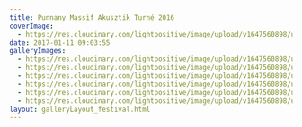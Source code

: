 ```yaml
---
title: Punnany Massif Akusztik Turné 2016
coverImage:
  - https://res.cloudinary.com/lightpositive/image/upload/v1647560898/uploads/Punnany%20Massif%20Akusztik%20Turn%C3%A9%202016/PM5.jpg
date: 2017-01-11 09:03:55
galleryImages: 
  - https://res.cloudinary.com/lightpositive/image/upload/v1647560898/uploads/Punnany%20Massif%20Akusztik%20Turn%C3%A9%202016/PM3.jpg
  - https://res.cloudinary.com/lightpositive/image/upload/v1647560898/uploads/Punnany%20Massif%20Akusztik%20Turn%C3%A9%202016/PM2.jpg
  - https://res.cloudinary.com/lightpositive/image/upload/v1647560898/uploads/Punnany%20Massif%20Akusztik%20Turn%C3%A9%202016/PM4.jpg
  - https://res.cloudinary.com/lightpositive/image/upload/v1647560898/uploads/Punnany%20Massif%20Akusztik%20Turn%C3%A9%202016/PM.jpg
  - https://res.cloudinary.com/lightpositive/image/upload/v1647560898/uploads/Punnany%20Massif%20Akusztik%20Turn%C3%A9%202016/PM1.jpg
  - https://res.cloudinary.com/lightpositive/image/upload/v1647560898/uploads/Punnany%20Massif%20Akusztik%20Turn%C3%A9%202016/PM5.jpg
layout: galleryLayout_festival.html
---
```

